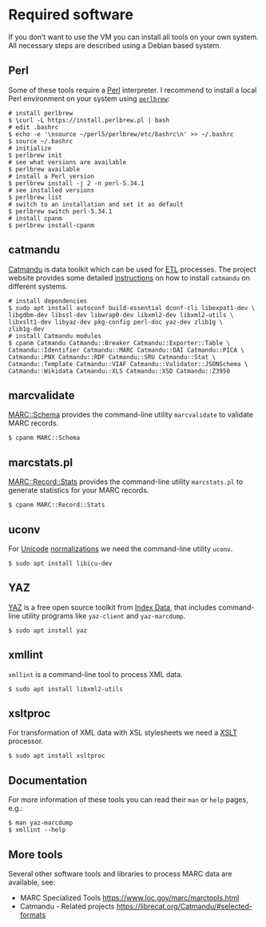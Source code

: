 # Required software

If you don’t want to use the VM you can install all tools on your own system. All necessary steps are described using a Debian based system. 

## Perl

Some of these tools require a [Perl](https://www.perl.org/) interpreter. I recommend to install a local Perl environment on your system using [`perlbrew`](https://perlbrew.pl/):

```terminal
# install perlbrew
$ \curl -L https://install.perlbrew.pl | bash
# edit .bashrc
$ echo -e '\nsource ~/perl5/perlbrew/etc/bashrc\n' >> ~/.bashrc
$ source ~/.bashrc
# initialize
$ perlbrew init
# see what versions are available
$ perlbrew available
# install a Perl version
$ perlbrew install -j 2 -n perl-5.34.1
# see installed versions
$ perlbrew list
# switch to an installation and set it as default
$ perlbrew switch perl-5.34.1
# install cpanm
$ perlbrew install-cpanm
```

## catmandu

[Catmandu](https://librecat.org/Catmandu) is data toolkit which can be used for [ETL](https://en.wikipedia.org/wiki/Extract,_transform,_load) processes. The project website provides some detailed [instructions](https://librecat.org/Catmandu/#installation) on how to install `catmandu` on different systems.

```terminal
# install dependencies
$ sudo apt install autoconf build-essential dconf-cli libexpat1-dev \
libgdbm-dev libssl-dev libwrap0-dev libxml2-dev libxml2-utils \
libxslt1-dev libyaz-dev pkg-config perl-doc yaz-dev zlib1g \
zlib1g-dev
# install Catmandu modules
$ cpanm Catmandu Catmandu::Breaker Catmandu::Exporter::Table \
Catmandu::Identifier Catmandu::MARC Catmandu::OAI Catmandu::PICA \
Catmandu::PNX Catmandu::RDF Catmandu::SRU Catmandu::Stat \
Catmandu::Template Catmandu::VIAF Catmandu::Validator::JSONSchema \
Catmandu::Wikidata Catmandu::XLS Catmandu::XSD Catmandu::Z3950
```

## marcvalidate

[MARC::Schema](https://metacpan.org/pod/MARC::Schema) provides the command-line utility `marcvalidate` to validate MARC records.

```terminal
$ cpanm MARC::Schema 
```

## marcstats.pl

[MARC::Record::Stats](https://metacpan.org/pod/MARC::Record::Stats) provides the command-line utility `marcstats.pl` to generate statistics for your MARC records.

```terminal
$ cpanm MARC::Record::Stats
```

## uconv

For [Unicode](https://home.unicode.org/) [normalizations](https://en.wikipedia.org/wiki/Unicode_equivalence) we need the command-line utility `uconv`.

```terminal
$ sudo apt install libicu-dev
```

## YAZ

[YAZ](https://www.indexdata.com/resources/software/yaz/) is a free open source toolkit from [Index Data](https://www.indexdata.com/), that includes command-line utility programs like `yaz-client` and `yaz-marcdump`.

```terminal
$ sudo apt install yaz
```

## xmllint

`xmllint` is a command-line tool to process XML data.

```terminal
$ sudo apt install libxml2-utils
```

## xsltproc

For transformation of XML data with XSL stylesheets we need a [XSLT](https://en.wikipedia.org/wiki/XSLT) processor.

```terminal
$ sudo apt install xsltproc
```

## Documentation

For more information of these tools you can read their `man` or `help` pages, e.g.:

```terminal
$ man yaz-marcdump
$ xmllint --help
```

## More tools

Several other software tools and libraries to process MARC data are available, see:  

+ MARC Specialized Tools <https://www.loc.gov/marc/marctools.html>
+ Catmandu - Related projects <https://librecat.org/Catmandu/#selected-formats>